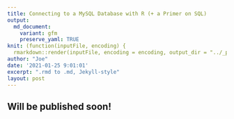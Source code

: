 ```yaml
---
title: Connecting to a MySQL Database with R (+ a Primer on SQL)
output:
  md_document:
    variant: gfm
    preserve_yaml: TRUE
knit: (function(inputFile, encoding) {
  rmarkdown::render(inputFile, encoding = encoding, output_dir = "../_posts") })
author: "Joe"
date: '2021-01-25 9:01:01'
excerpt: ".rmd to .md, Jekyll-style"
layout: post
---
```


## Will be published soon!
